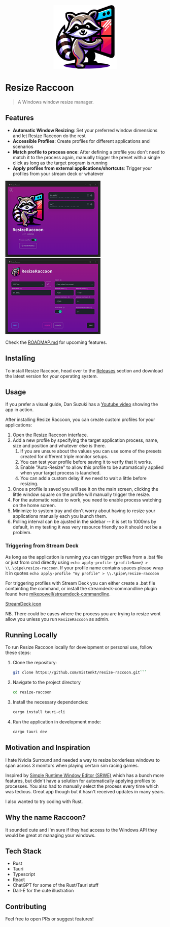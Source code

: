 <p align="center">
  <img src="./public/resize-raccoon-512x512.png" alt="Resize Raccoon Logo" width="200" height="200">
</p>

# Resize Raccoon

> A Windows window resize manager.

## Features

- **Automatic Window Resizing**: Set your preferred window dimensions and let Resize Raccoon do the rest
- **Accessible Profiles**: Create profiles for different applications and scenarios
- **Match profile to process once**: After defining a profile you don't need to match it to the process again, manually trigger the preset with a single click as long as the target program is running
- **Apply profiles from external applications/shortcuts**: Trigger your profiles from your stream deck or whatever

[![Thumbnail description](./public/home-screenshot-thumb.png)](./public/home-screenshot.png)
[![Thumbnail description](./public/profile-screenshot-thumb.png)](./public/profile-screenshot.png)

Check the [ROADMAP.md](./docs/ROADMAP.md) for upcoming features.

## Installing

To install Resize Raccoon, head over to the [Releases](https://github.com/mistenkt/resize-raccoon/releases) section and download the latest version for your operating system.

## Usage

If you prefer a visual guide, Dan Suzuki has a [Youtube video](https://www.youtube.com/watch?v=ei5UAPHBp7o) showing the app in action.

After installing Resize Raccoon, you can create custom profiles for your applications:

1. Open the Resize Raccoon interface.
2. Add a new profile by specifying the target application process, name, size and position and whatever else is there.
    1. If you are unsure about the values you can use some of the presets created for different triple monitor setups.
    2. You can test your profile before saving it to verify that it works. 
    3. Enable "Auto-Resize" to allow this profile to be automatically applied when your target process is launched.
    4. You can add a custom delay if we need to wait a little before resizing.
3. Once a profile is saved you will see it on the main screen, clicking the little window square on the profile will manually trigger the resize.
4. For the automatic resize to work, you need to enable process watching on the home screen.
5. Minimize to system tray and don't worry about having to resize your applications manually each you launch them. 
6. Polling interval can be ajusted in the sidebar -- it is set to 1000ms by default, in my testing it was very resource friendly so it should not be a problem.

### Triggering from Stream Deck

As long as the application is running you can trigger profiles from a .bat file or just from cmd directly using `echo apply-profile {profileName} > \\.\pipe\resize-raccoon`. If your profile name contains spaces please wrap it in quotes `echo apply-profile "my profile" > \\.\pipe\resize-raccoon`

For triggering profiles with Stream Deck you can either create a .bat file containting the command, or install the streamdeck-commandline plugin found here [mikepowell/streamdeck-commandline](https://github.com/mikepowell/streamdeck-commandline).

[StreamDeck icon](./public/resize-raccoon-streamdeck.png)

NB. There could be cases where the process you are trying to resize wont allow you unless you run `ResizeRaccoon` as admin.

## Running Locally

To run Resize Raccoon locally for development or personal use, follow these steps:

1. Clone the repository:
   ```sh
   git clone https://github.com/mistenkt/resize-raccoon.git```
2. Navigate to the project directory
    ```sh
    cd resize-raccoon
    ```
3. Install the necessary dependencies:
    ```sh
    cargo install tauri-cli
    ```
4. Run the application in development mode:
    ```sh
    cargo tauri dev
    ```

## Motivation and Inspiration

I hate Nvidia Surround and needed a way to resize borderless windows to span across 3 monitors when playing certain sim racing games.

Inspired by [Simple Runtime Window Editor (SRWE)](https://github.com/dtgDTGdtg/SRWE) which has a bunch more features, but didn't have a solution for automatically applying profiles to processes. You also had to manually select the process every time which was tedious. Great app though but it hasn't received updates in many years.

I also wanted to try coding with Rust.

## Why the name Raccoon?

It sounded cute and I'm sure if they had access to the Windows API they would be great at managing your windows.

## Tech Stack

- Rust
- Tauri
- Typescript
- React
- ChatGPT for some of the Rust/Tauri stuff
- Dall-E for the cute illustration

## Contributing

Feel free to open PRs or suggest features!
